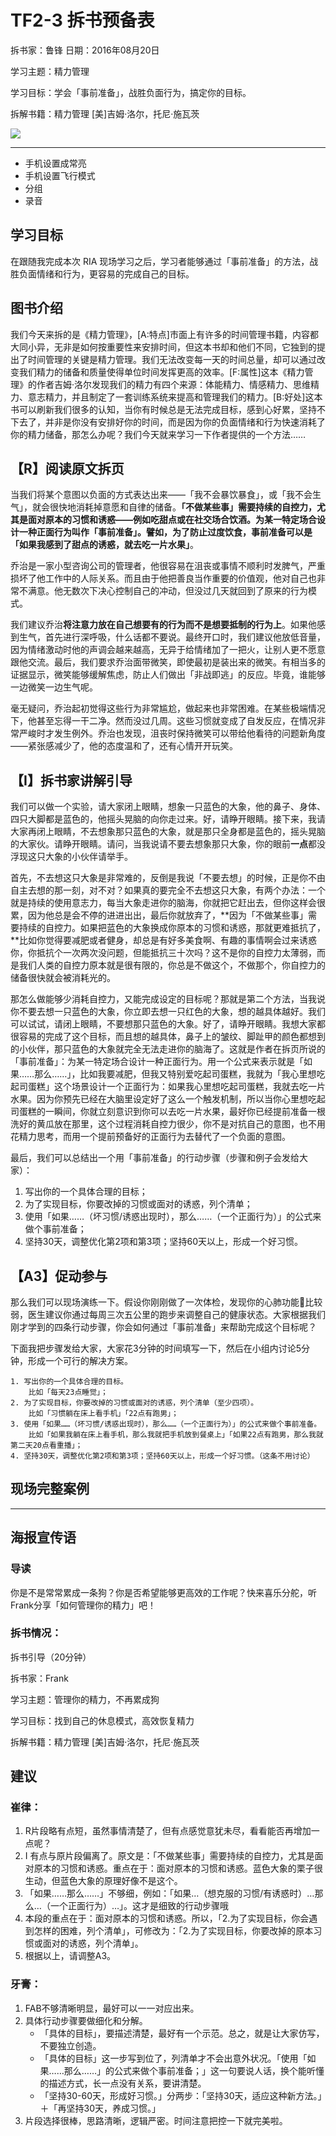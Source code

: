 # TF2-3 拆书预备表

拆书家：鲁锋  日期：2016年08月20日

学习主题：精力管理

学习目标：学会「事前准备」，战胜负面行为，搞定你的目标。

拆解书籍：精力管理 [美]吉姆·洛尔，托尼·施瓦茨

![](https://img3.doubanio.com/lpic/s28351500.jpg)

------

- 手机设置成常亮
- 手机设置飞行模式
- 分组
- 录音

## 学习目标

在跟随我完成本次 RIA 现场学习之后，学习者能够通过「事前准备」的方法，战胜负面情绪和行为，更容易的完成自己的目标。

## 图书介绍

我们今天来拆的是《精力管理》，[A:特点]市面上有许多的时间管理书籍，内容都大同小异，无非是如何按重要性来安排时间，但这本书却和他们不同，它独到的提出了时间管理的关键是精力管理。我们无法改变每一天的时间总量，却可以通过改变我们精力的储备和质量使得单位时间发挥更高的效率。[F:属性]这本《精力管理》的作者吉姆·洛尔发现我们的精力有四个来源：体能精力、情感精力、思维精力、意志精力，并且制定了一套训练系统来提高和管理我们的精力。[B:好处]这本书可以刷新我们很多的认知，当你有时候总是无法完成目标，感到心好累，坚持不下去了，并非是你没有安排好你的时间，而是因为你的负面情绪和行为快速消耗了你的精力储备，那怎么办呢？我们今天就来学习一下作者提供的一个方法……

## 【R】阅读原文拆页

当我们将某个意图以负面的方式表达出来——「我不会暴饮暴食」，或「我不会生气」，就会很快地消耗掉意愿和自律的储备。**「不做某些事」需要持续的自控力，尤其是面对原本的习惯和诱惑——例如吃甜点或在社交场合饮酒。为某一特定场合设计一种正面行为叫作「事前准备」。譬如，为了防止过度饮食，事前准备可以是「如果我感到了甜点的诱惑，就去吃一片水果」**。

乔治是一家小型咨询公司的管理者，他很容易在沮丧或事情不顺利时发脾气，严重损坏了他工作中的人际关系。而且由于他把善良当作重要的价值观，他对自己也非常不满意。他无数次下决心控制自己的冲动，但没过几天就回到了原来的行为模式。

我们建议乔治**将注意力放在自己想要有的行为而不是想要抵制的行为上**。如果他感到生气，首先进行深呼吸，什么话都不要说。最终开口时，我们建议他放低音量，因为情绪激动时他的声调会越来越高，无异于给情绪加了一把火，让别人更不愿意跟他交流。最后，我们要求乔治面带微笑，即使最初是装出来的微笑。有相当多的证据显示，微笑能够缓解焦虑，防止人们做出「非战即逃」的反应。毕竟，谁能够一边微笑一边生气呢。

毫无疑问，乔治起初觉得这些行为非常尴尬，做起来也非常困难。在某些极端情况下，他甚至忘得一干二净。然而没过几周。这些习惯就变成了自发反应，在情况非常严峻时才发生例外。乔治也发现，沮丧时保持微笑可以带给他看待的问题新角度——紧张感减少了，他的态度温和了，还有心情开开玩笑。

## 【I】拆书家讲解引导

我们可以做一个实验，请大家闭上眼睛，想象一只蓝色的大象，他的鼻子、身体、四只大脚都是蓝色的，他摇头晃脑的向你走过来。好，请睁开眼睛。接下来，我请大家再闭上眼睛，不去想象那只蓝色的大象，就是那只全身都是蓝色的，摇头晃脑的大家伙。请睁开眼睛。请问，当我说请不要去想象那只大象，你的眼前**一点**都没浮现这只大象的小伙伴请举手。

首先，不去想这只大象是非常难的，反倒是我说「不要去想」的时候，正是你不由自主去想的那一刻，对不对？如果真的要完全不去想这只大象，有两个办法：一个就是持续的使用意志力，每当大象走进你的脑海，你就把它赶出去，但你这样会很累，因为他总是会不停的进进出出，最后你就放弃了，**因为「不做某些事」需要持续的自控力。如果把蓝色的大象换成你原本的习惯和诱惑，那就更难抵抗了，**比如你觉得要减肥或者健身，却总是有好多美食啊、有趣的事情啊会过来诱惑你，你抵抗个一次两次没问题，但能抵抗三十次吗？这不是你的自控力太薄弱，而是我们人类的自控力原本就是很有限的，你总是不做这个，不做那个，你自控力的储备很快就会被消耗光的。

那怎么做能够少消耗自控力，又能完成设定的目标呢？那就是第二个方法，当我说你不要去想一只蓝色的大象，你立即去想一只红色的大象，想的越具体越好。我们可以试试，请闭上眼睛，不要想那只蓝色的大象。好了，请睁开眼睛。我想大家都很容易的完成了这个目标，而且想的越具体，鼻子上的皱纹、脚趾甲的颜色都想到的小伙伴，那只蓝色的大象就完全无法走进你的脑海了。这就是作者在拆页所说的「事前准备」：为某一特定场合设计一种正面行为。用一个公式来表示就是「如果……那么……」，比如我要减肥，但我又特别爱吃起司蛋糕，我就为「我心里想吃起司蛋糕」这个场景设计一个正面行为：如果我心里想吃起司蛋糕，我就去吃一片水果。因为你预先已经在大脑里设定好了这么一个触发机制，所以当你心里想吃起司蛋糕的一瞬间，你就立刻意识到你可以去吃一片水果，最好你已经提前准备一根洗好的黄瓜放在那里，这个过程消耗自控力很少，你不是对抗自己的意图，也不用花精力思考，而用一个提前预备好的正面行为去替代了一个负面的意图。

最后，我们可以总结出一个用「事前准备」的行动步骤（步骤和例子会发给大家）：

1. 写出你的一个具体合理的目标；
2. 为了实现目标，你要改掉的习惯或面对的诱惑，列个清单；
3. 使用「如果……（坏习惯/诱惑出现时），那么……（一个正面行为）」的公式来做个事前准备；
4. 坚持30天，调整优化第2项和第3项；坚持60天以上，形成一个好习惯。

## 【A3】促动参与

那么我们可以现场演练一下。假设你刚刚做了一次体检，发现你的心肺功能比较弱，医生建议你通过每周三次五公里的跑步来调整自己的健康状态。大家根据我们刚才学到的四条行动步骤，你会如何通过「事前准备」来帮助完成这个目标呢？

下面我把步骤发给大家，大家花3分钟的时间填写一下，然后在小组内讨论5分钟，形成一个可行的解决方案。

```
1. 写出你的一个具体合理的目标。
	比如「每天23点睡觉」；
2. 为了实现目标，你要改掉的习惯或面对的诱惑，列个清单（至少四项）。
	比如「习惯躺在床上看手机」「22点有跑男」；
3. 使用「如果……（坏习惯/诱惑出现时），那么……（一个正面行为）」的公式来做个事前准备。
	比如「如果我躺在床上看手机，那么我就把手机放到餐桌上」「如果22点有跑男，那么我就第二天20点看重播」；
4. 坚持30天，调整优化第2项和第3项；坚持60天以上，形成一个好习惯。（这条不用讨论）
```

## 现场完整案例



------

## 海报宣传语

### 导读

你是不是常常累成一条狗？你是否希望能够更高效的工作呢？快来喜乐分舵，听Frank分享「如何管理你的精力」吧！

### 拆书情况：

拆书引导（20分钟）

拆书家：Frank

学习主题：管理你的精力，不再累成狗

学习目标：找到自己的休息模式，高效恢复精力

拆解书籍：精力管理 [美]吉姆·洛尔，托尼·施瓦茨

## 建议

### 崔律：

1. R片段略有点短，虽然事情清楚了，但有点感觉意犹未尽，看看能否再增加一点呢？
2. I 有点与原片段偏离了。原文是：「不做某些事」需要持续的自控力，尤其是面对原本的习惯和诱惑。重点在于：面对原本的习惯和诱惑。蓝色大象的栗子很生动，但蓝色大象的原理好像不是这个。
3. 「如果……那么……」不够细，例如：「如果…（想克服的习惯/有诱惑时）…那么…（一个正面行为）…」。这才是细致的行动步骤哦
4. 本段的重点在于：面对原本的习惯和诱惑。所以，「2.为了实现目标，你会遇到怎样的困难，列个清单」，可修改为：「2.为了实现目标，你要改掉的原本习惯或面对的诱惑，列个清单」。
5. 根据以上，请调整A3。

### 牙膏：

1. FAB不够清晰明显，最好可以一一对应出来。
2. 具体行动步骤要做细化和分解。
	* 「具体的目标」，要描述清楚，最好有一个示范。总之，就是让大家仿写，不要独立创造。
	* 「具体的目标」这一步写到位了，列清单才不会出意外状况。「使用「如果……那么……」的公式来做个事前准备；」这一句要说人话，换个能听懂的描述方式，长一点没有关系，要讲清楚。
	* 「坚持30-60天，形成好习惯。」分两步：「坚持30天，适应这种新方法。」＋「再坚持30天，养成习惯。」
3. 片段选择很棒，思路清晰，逻辑严密。时间注意把控一下就完美啦。
